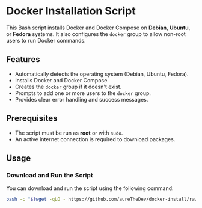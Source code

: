 # Docker Installation Script

This Bash script installs Docker and Docker Compose on **Debian**, **Ubuntu**, or **Fedora** systems. It also configures the `docker` group to allow non-root users to run Docker commands.

## Features

- Automatically detects the operating system (Debian, Ubuntu, Fedora).
- Installs Docker and Docker Compose.
- Creates the `docker` group if it doesn't exist.
- Prompts to add one or more users to the `docker` group.
- Provides clear error handling and success messages.

## Prerequisites

- The script must be run as **root** or with `sudo`.
- An active internet connection is required to download packages.

## Usage

### Download and Run the Script

You can download and run the script using the following command:

```sh
bash -c "$(wget -qLO - https://github.com/aureTheDev/docker-install/raw/main/docker-install.sh)"
```
